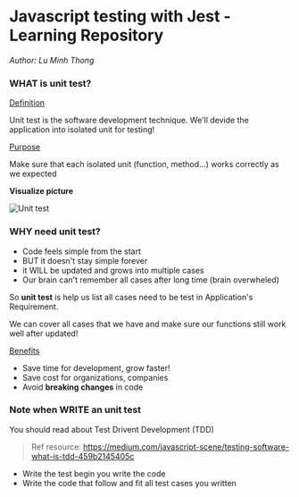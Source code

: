 # Javascript testing with Jest - Learning Repository

*Author: Lu Minh Thong*

### WHAT is unit test?

<ins>Definition</ins>
  
Unit test is the software development technique. We'll devide the application into isolated unit for testing!

<ins>Purpose</ins>

Make sure that each isolated unit (function, method...) works correctly as we expected

**Visualize picture**

![Unit test](https://martinfowler.com/bliki/images/unitTest/sketch.png "Unit test in javascript")

### WHY need unit test?

- Code feels simple from the start
- BUT it doesn't stay simple forever
- it WILL be updated and grows into multiple cases
- Our brain can't remember all cases after long time (brain overwheled)

So **unit test** is help us list all cases need to be test in Application's Requirement.

We can cover all cases that we have and make sure our functions still work well after updated!

<ins>Benefits</ins>
- Save time for development, grow faster!
- Save cost for organizations, companies
- Avoid **breaking changes** in code

### Note when WRITE an unit test

You should read about Test Drivent Development (TDD)

> Ref resource: https://medium.com/javascript-scene/testing-software-what-is-tdd-459b2145405c

- Write the test begin you write the code
- Write the code that follow and fit all test cases you written
